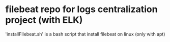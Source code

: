 # filebeat repo for logs centralization project (with ELK)

'installFIlebeat.sh' is a bash script that install filebeat on linux (only with apt)
